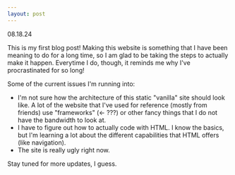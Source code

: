 ```yaml
---
layout: post
---
```


08.18.24

This is my first blog post!
Making this website is something that I have been meaning to do for a long time, so I am glad to be taking the steps to actually make it happen. Everytime I do, though, it reminds me why I've procrastinated for so long!

Some of the current issues I'm running into:
- I'm not sure how the architecture of this static "vanilla" site should look like. A lot of the website that I've used for reference (mostly from friends) use "frameworks" (<- ???) or other fancy things that I do not have the bandwidth to look at.
- I have to figure out how to actually code with HTML. I know the basics, but I'm learning a lot about the different capabilities that HTML offers (like navigation).
- The site is really ugly right now.

Stay tuned for more updates, I guess.
